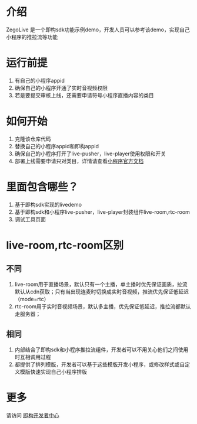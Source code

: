 # 介绍
ZegoLive 是一个即构sdk功能示例demo，开发人员可以参考该demo，实现自己小程序的推拉流等功能


# 运行前提
1. 有自己的小程序appid
2. 确保自己的小程序开通了实时音视频权限
3. 若是要提交审核上线，还需要申请符号小程序直播内容的类目

# 如何开始
1. 克隆该仓库代码
2. 替换自己的小程序appid和即构appid
3. 确保自己的小程序打开了live-pusher，live-player使用权限和开关
4. 部署上线需要申请只对类目，详情请查看[小程序官方文档](https://developers.weixin.qq.com/miniprogram/dev/component/live-player.html)


# 里面包含哪些？
1. 基于即构sdk实现的livedemo
2. 基于即构sdk和小程序live-pusher，live-player封装组件live-room,rtc-room
3. 调试工具页面

# live-room,rtc-room区别

## 不同
1. live-room用于直播场景，默认只有一个主播，单主播时优先保证画质，拉流默认从cdn获取；只有当出现连麦时切换成实时音视频，推流优先保证低延迟（mode=rtc）
2.  rtc-room用于实时音视频场景，默认多主播，优先保证低延迟，推拉流都默认走服务器；

## 相同
1. 内部结合了即构sdk和小程序推拉流组件，开发者可以不用关心他们之间使用时互相调用过程
2. 都提供了排列模版，开发者可以基于这些模版开发小程序，或修改样式或自定义模版快速实现自己小程序排版

# 更多
请访问 [即构开发者中心](https://www.zego.im/html/document/#Application_Scenes/Video_Live/Feature_Process:MiniProgram)
